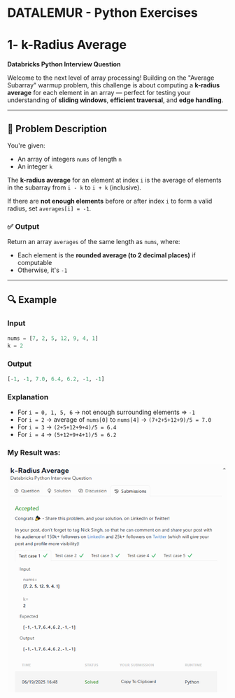# DATALEMUR - Python Exercises

# 1- k-Radius Average

**Databricks Python Interview Question**

Welcome to the next level of array processing! Building on the "Average Subarray" warmup problem, this challenge is about computing a **k-radius average** for each element in an array — perfect for testing your understanding of **sliding windows**, **efficient traversal**, and **edge handling**.

---

## 🧩 Problem Description

You're given:

* An array of integers `nums` of length `n`
* An integer `k`

The **k-radius average** for an element at index `i` is the average of elements in the subarray from `i - k` to `i + k` (inclusive).

If there are **not enough elements** before or after index `i` to form a valid radius, set `averages[i] = -1`.

### ✅ Output

Return an array `averages` of the same length as `nums`, where:

* Each element is the **rounded average (to 2 decimal places)** if computable
* Otherwise, it's `-1`

---

## 🔍 Example

### Input

```python
nums = [7, 2, 5, 12, 9, 4, 1]
k = 2
```

### Output

```python
[-1, -1, 7.0, 6.4, 6.2, -1, -1]
```

### Explanation

* For `i = 0, 1, 5, 6` → not enough surrounding elements ⇒ `-1`
* For `i = 2` → average of `nums[0]` to `nums[4]` → `(7+2+5+12+9)/5 = 7.0`
* For `i = 3` → `(2+5+12+9+4)/5 = 6.4`
* For `i = 4` → `(5+12+9+4+1)/5 = 6.2`


### My Result was:
![alt text](image-1.png)
